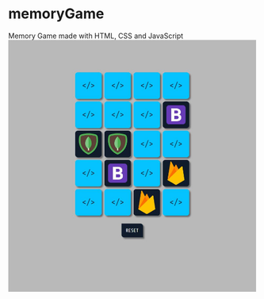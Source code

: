 # memoryGame
Memory Game made with HTML, CSS and JavaScript
<img src="assets/memory.JPG" alt="" width="500px">
